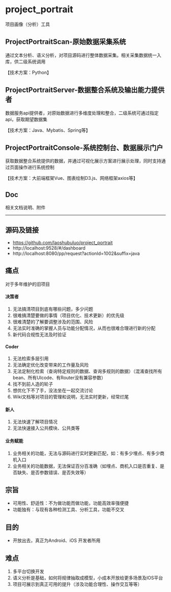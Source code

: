 # project_portrait
项目画像（分析）工具


## ProjectPortraitScan-原始数据采集系统
通过文本分析、语义分析，对项目源码进行整体数据采集。相关采集数据统一入库，供二级系统调用

【技术方案：Python】


## ProjectPortraitServer-数据整合系统及输出能力提供者
数据服务api提供者，对原始数据进行多维度处理和整合，二级系统可通过指定api，获取期望数据集

【技术方案：Java、Mybatis、Spring等】


## ProjectPortraitConsole-系统控制台、数据展示门户
获取数据整合系统提供的数据，并通过可视化展示方案进行展示处理，同时支持通过页面操作进行系统控制

【技术方案：大前端框架Vue、图表绘制D3.js、网络框架axios等】


## Doc
相关文档说明、附件

------------


## 源码及链接
- https://github.com/laoshubuluo/project_portrait
- http://localhost:9528/#/dashboard
- http://localhost:8080/pp/request?actionId=1002&suffix=java


## 痛点
对于多年维护的旧项目
#### 决策者
1. 无法搞清项目到底有哪些问题，多少问题
2. 很难搞清楚要做的事情（项目优化、技术更新）的优先级
3. 很难清楚的了解要调整涉及的范围、风险
4. 无法实时准确的掌握人员与功能分配情况，从而也很难合理进行新的分配
5. 新代码合规性无法及时验证


#### Coder
1. 无法检索多层引用
2. 无法确定优化改变带来的工作量及风险
3. 无法定制化检索（查询特定规则的数据、查询多规则的数据）（混淆查找所有bean、所有UIcode、有Router没有兼容参数）
4. 找不到前人造的轮子
5. 想优化下不了手，没法坐在一起交流讨论
6. Wiki文档等对项目的管理和说明，无法实时更新，经常烂尾


#### 新人
1. 无法快速了解项目情况
2. 无法快速接入公共模块、公共类等


#### 业务赋能
1. 业务相关的功能，无法与源码进行实时更新匹配，如：有多少埋点、有多少商机入口
2. 业务相关的功能数据，无法保证百分百准确（如埋点、商机入口是否重复、是否缺失、是否参数错误、是否失效等）


## 宗旨
- 可用性、舒适性：不为做功能而做功能，功能高效率强便捷
- 功能独有：与现有各种检测工具、分析工具，功能不交叉


## 目的
- 开放出去，真正为Android、iOS 开发者所用


## 难点
1. 多平台切换开发
2. 语义分析是基础，如何将规律抽取成模型，小成本开放给更多场景及IOS平台
3. 项目可展示到真正可用的提升（涉及功能合理性、操作交互等等） 
